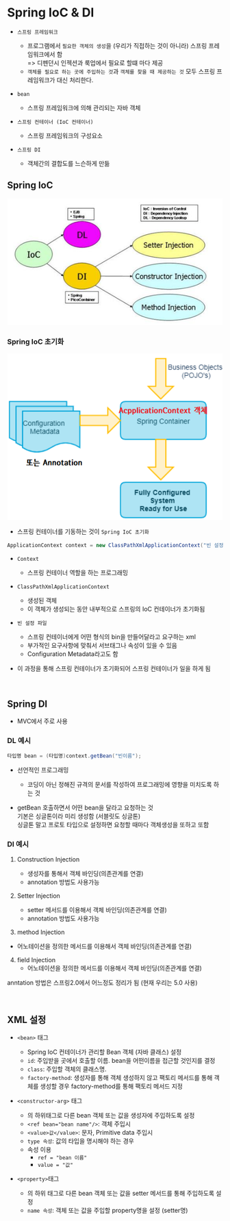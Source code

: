 # Spring IoC & DI

- `스프링 프레임워크`

  - 프로그램에서 `필요한 객체의 생성`을 (우리가 직접하는 것이 아니라) 스프링 프레임워크에서 함
  <BR> => 디펜던시 인젝션과 룩업에서 필요로 할떄 마다 제공
  - `객체를 필요로 하는 곳에 주입하는 것`과
`객체를 찾을 때 제공하는 것` 모두 스프링 프레임워크가 대신 처리한다.


- `bean`
  - 스프링 프레임워크에 의해 관리되는 자바 객체


- `스프링 컨테이너 (IoC 컨테이너)`
  - 스프링 프레임워크의 구성요소


- `스프링 DI`
  - 객체간의 결합도를 느슨하게 만듦

## Spring IoC


![img.png](img.png)


### Spring IoC 초기화

![img_1.png](img_1.png)

- 스프링 컨테이너를 기동하는 것이 `Spring IoC 초기화`

```java
ApplicationContext context = new ClassPathXmlApplicationContext("빈 설정 파일");
```
- `Context`
  - 스프링 컨테이너 역할을 하는 프로그래밍


- `ClassPathXmlApplicationContext`
  - 생성된 객체
  - 이 객체가 생성되는 동안 내부적으로 스프링의 IoC 컨테이너가 초기화됨


- `빈 설정 파일`
  - 스프링 컨테이너에게 어떤 형식의 bin을 만들어달라고 요구하는 xml 
  - 부가적인 요구사항에 맞춰서 서브태그나 속성이 있을 수 있음
  - Configuration Metadata라고도 함


- 이 과정을 통해 스프링 컨테이너가 초기화되어 스프링 컨테이너가 일을 하게 됨

<BR>

## Spring DI

- MVC에서 주로 사용


### DL 예시

```java
타입명 bean = (타입명)context.getBean("빈이름"); 
```

- 선언적인 프로그래밍
  - 코딩이 아닌 정해진 규격의 문서를 작성하여 프로그래밍에 영향을 미치도록 하는 것

- getBean 호출하면서 어떤 bean을 달라고 요청하는 것
<br> 기본은 싱글톤이라 미리 생성함 (서블릿도 싱글톤)
<br> 싱글톤 말고 프로토 타입으로 설정하면 요청할 때마다 객체생성을 또하고 또함





### DI 예시

1. Construction Injection 
    - 생성자를 통해서 객체 바인딩(의존관계를 연결)
    - annotation 방법도 사용가능

   
2. Setter Injection
   - setter 메서드를 이용해서 객체 바인딩(의존관계를 연결)
   - annotation 방법도 사용가능
   

3. method Injection
 - 어노테이션을 정의한 메서드를 이용해서 객체 바인딩(의존관계를 연결)


4. field Injection
   - 어노테이션을 정의한 메서드를 이용해서 객체 바인딩(의존관계를 연결)


anntation 방법은 스프링2.0에서 어느정도 정리가 됨 (현재 우리는 5.0 사용)

<BR>

## XML 설정

- `<bean>` 태그
  - Spring IoC 컨테이너가 관리할 Bean 객체 (자바 클래스) 설정
  - `id`: 주입받을 곳에서 호출할 이름. bean을 어떤이름을 접근할 것인지를 결정
  - `class`: 주입할 객체의 클래스명. 
  - `factory-method`: 생성자를 통해 객체 생성하지 않고 팩토리 메서드를 통해 객체를 생성할 경우 factory-method를 통해 팩토리 메서드 지정


- `<constructor-arg>` 태그
  - <bean>의 하위태그로 다른 bean 객체 또는 값을 생성자에 주입하도록 설정
  - `<ref bean="bean name"/>`: 객체 주입시
  - `<value>값</value>`: 문자, Primitive data 주입시
  - `type 속성`: 값의 타입을 명시해야 하는 경우
  - 속성 이용 
    - `ref = "bean 이름"`
    - `value = "값"`



- `<property>`태그
  - <bean>의 하위 태그로 다른 bean 객체 또는 값을 setter 메서드를 통해 주입하도록 설정
  - `name 속성`: 객체 또는 값을 주입할 property명을 설정 (setter명)



